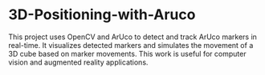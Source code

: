 # 3D-Positioning-with-Aruco
This project uses OpenCV and ArUco to detect and track ArUco markers in real-time. It visualizes detected markers and simulates the movement of a 3D cube based on marker movements. This work is useful for computer vision and augmented reality applications.
